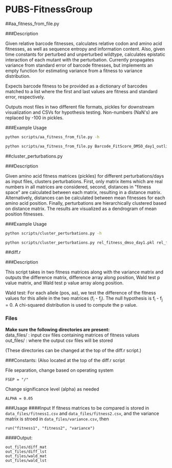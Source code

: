 PUBS-FitnessGroup
=================

##aa_fitness_from_file.py

###Description

Given relative barcode fitnesses, calculates relative codon and amino acid fitnesses, as well as sequence
entropy and information content. Also, given time constants for perturbed and unperturbed wildtype, calculates epistatic interaction of each mutant with the perturbation. Currently propagates variance from standard error of barcode fitnesses, but implements an empty function for estimating variance from a fitness to variance distribution.

Expects barcode fitness to be provided as a dictionary of barcodes matched to a list where the first and last values are fitness and standard error, respectively.

Outputs most files in two different file formats, pickles for downstream visualization and CSVs for hypothesis testing. Non-numbers (NaN's) are replaced by -100 in pickles.

###Example Usage
```bash
python scripts/aa_fitness_from_file.py -h
```

```bash
python scripts/aa_fitness_from_file.py Barcode_FitScore_DMSO_day1_outliers_removed.pkl Barcode_FitScore_MG132_day1_outliers_removed.pkl --allele_dict input_files/allele_dic_with_WT.pkl --translate_dict input_files/translate.pkl --wt_codon_dict input_files/wt_codon_dict.pkl --aa_index input_files/aminotonumber.pkl --weighted_mean --codon_fitness_pickle codon_fitness_mg132_day1.pkl --rel_fitness_pickle rel_fitness_mg132_day1.pkl --amino_frequency_pickle amino_freq_mg132_day1.pkl --sequence_entropy_pickle sequence_entropy_mg132_day1.pkl --information_content_pickle information_content_mg132_day1.pkl --interaction_pickle interaction_mg132day1_dmsoday1.pkl --wt_time_constants 0.3650 0.3929
```

##cluster_perturbations.py

###Description

Given amino acid fitness matrices (pickles) for different perturbations/days as input files, clusters perturbations. First, only matrix items which are real numbers in all matrices are considered, second, distances in "fitness space" are calculated between each matrix, resulting in a distance matrix. Alternatively, distances can be calculated between mean fitnesses for each amino acid position. Finally, perturbations are hierarchically clustered based on distance matrix. The results are visualized as a dendrogram of mean position fitnesses.

###Example Usage
```bash
python scripts/cluster_perturbations.py -h
```

```bash
python scripts/cluster_perturbations.py rel_fitness_dmso_day1.pkl rel_fitness_dmso_day2.pkl rel_fitness_mg132_day1.pkl rel_fitness_mg132_day2.pkl --pert_names DMSO_Day1 DMSO_Day2 MG132_Day1 MG132_Day2 --cluster_method all --data_type rel_fitness --out_plot clustered_perturbations_fitness.png
```

##diff.r

###Description

This script takes in two fitness matrices along with the variance matrix and outputs the difference matrix, difference array along position, Wald test p value matrix, and Wald test p value array along position.

Wald test: For each allele (pos, aa), we test the difference of the fitness values for this allele in the two matrices (f<sub>i</sub> - f<sub>j</sub>). The null hypothesis is f<sub>i</sub> - f<sub>j</sub> = 0. A chi-squared distribution is used to compute the p value.

### Files
**Make sure the following directories are present:**  
data_files/ : input csv files containing matrices of fitness values  
out_files/ : where the output csv files will be stored  

(These directories can be changed at the top of the diff.r script.)

###Constants:
(Also located at the top of the diff.r script  
  
File separation, change based on operating system  

```
FSEP = "/"
```

Change significance level (alpha) as needed  
```
ALPHA = 0.05
```

###Usage
####Input
If fitness matrices to be compared is stored in `data_files/fitness1.csv` and `data_files/fitness2.csv`, and the variance matrix is stroed in `data_files/variance.csv`, then

```
run("fitness1", "fitness2", "variance")
```


####Output:  
```
out_files/diff_mat
out_files/diff_lst
out_files/wald_mat
out_files/wald_lst
```

